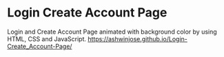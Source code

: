 # Login Create Account Page
Login and Create Account Page animated with background color by using HTML, CSS and JavaScript.
https://ashwinjose.github.io/Login-Create_Account-Page/
